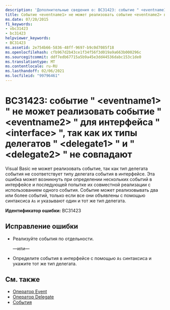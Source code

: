 ```yaml
---
description: 'Дополнительные сведения о: BC31423: событие " <eventname1> " не может реализовывать событие " <eventname2> " для интерфейса " <interface> ", так как их типы делегатов " <delegate1> " и " <delegate2> " не совпадают'
title: Событие <eventname1> не может реализовать событие <eventname2> в интерфейсе <interface>, так как их делегируемые типы <delegate1> и <delegate2> не совпадают
ms.date: 07/20/2015
f1_keywords:
- vbc31423
- bc31423
helpviewer_keywords:
- BC31423
ms.assetid: 2e754b66-5836-48ff-9697-b9c0d7085f18
ms.openlocfilehash: cfb967d2b43ce1f34f56f3d019a9a663b000296c
ms.sourcegitcommit: ddf7edb67715a5b9a45e3dd44536dabc153c1de0
ms.translationtype: MT
ms.contentlocale: ru-RU
ms.lasthandoff: 02/06/2021
ms.locfileid: "99796461"
---
```

# <a name="bc31423-event-eventname1-cannot-implement-event-eventname2-on-interface-interface-because-their-delegate-types-delegate1-and-delegate2-do-not-match"></a>BC31423: событие " \<eventname1> " не может реализовать событие " \<eventname2> " для интерфейса " \<interface> ", так как их типы делегатов " \<delegate1> " и " \<delegate2> " не совпадают

Visual Basic не может реализовать событие, так как тип делегата события не соответствует типу делегата события в интерфейсе. Эта ошибка может возникнуть при определении нескольких событий в интерфейсе и последующей попытке их совместной реализации с использованием одного события. Событие может реализовывать два или более событий, только если все они объявлены с помощью синтаксиса `As` и указывают один и тот же тип делегата.

 **Идентификатор ошибки:** BC31423

## <a name="to-correct-this-error"></a>Исправление ошибки

- Реализуйте события по отдельности.

     —или—

- Определите события в интерфейсе с помощью `As` синтаксиса и укажите тот же тип делегата.

## <a name="see-also"></a>См. также

- [Оператор Event](../statements/event-statement.md)
- [Оператор Delegate](../statements/delegate-statement.md)
- [События](../../programming-guide/language-features/events/index.md)
